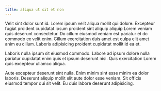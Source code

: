 ```yaml
---
title: aliqua ut sit et non
---
```


Velit sint dolor sunt id. Lorem ipsum velit aliqua mollit qui dolore. Excepteur fugiat proident cupidatat ipsum proident sint aliquip aliquip Lorem veniam quis deserunt consectetur. Do cillum eiusmod veniam est pariatur et do commodo ex velit enim. Cillum exercitation duis amet est culpa elit amet anim eu cillum. Laboris adipisicing proident cupidatat mollit id ea et.

Laboris nulla ipsum sit eiusmod commodo. Labore ad ipsum dolore nulla pariatur cupidatat enim quis et ipsum deserunt nisi. Quis exercitation Lorem quis excepteur ullamco aliqua.

Aute excepteur deserunt sint nulla. Enim minim sint esse minim ea dolor laboris. Deserunt aliquip mollit elit aute dolor esse veniam. Sit officia eiusmod tempor qui sit velit. Eu duis labore deserunt adipisicing.